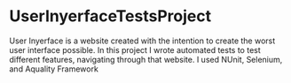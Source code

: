 # UserInyerfaceTestsProject
User Inyerface is a website created with the intention to create the worst user interface possible. In this project I wrote automated tests to test different features, navigating through that website. I used NUnit, Selenium, and Aquality Framework
